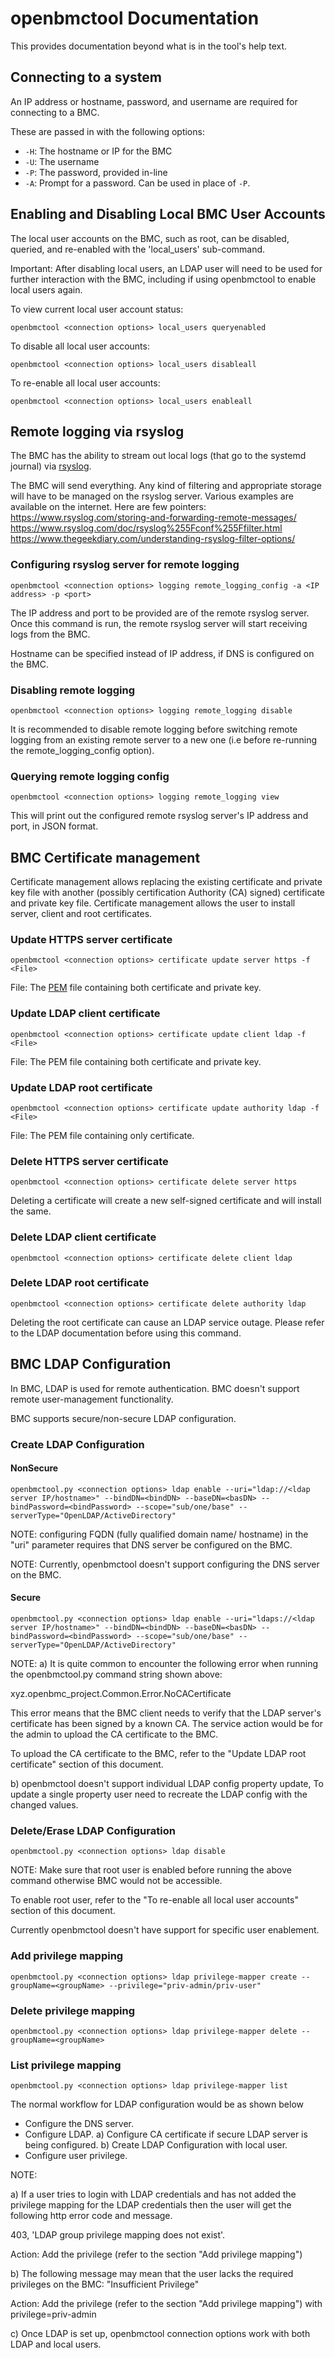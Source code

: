 # openbmctool Documentation

This provides documentation beyond what is in the tool's help text.

## Connecting to a system

An IP address or hostname, password, and username are required for
connecting to a BMC.

These are passed in with the following options:
- `-H`: The hostname or IP for the BMC
- `-U`: The username
- `-P`: The password, provided in-line
- `-A`: Prompt for a password. Can be used in place of `-P`.

## Enabling and Disabling Local BMC User Accounts

The local user accounts on the BMC, such as root, can be disabled, queried,
and re-enabled with the 'local_users' sub-command.

Important:  After disabling local users, an LDAP user will need to be used
for further interaction with the BMC, including if using openbmctool to
enable local users again.

To view current local user account status:
```
openbmctool <connection options> local_users queryenabled
```

To disable all local user accounts:
```
openbmctool <connection options> local_users disableall
```

To re-enable all local user accounts:
```
openbmctool <connection options> local_users enableall
```

## Remote logging via rsyslog

The BMC has the ability to stream out local logs (that go to the systemd journal)
via [rsyslog](https://www.rsyslog.com/).

The BMC will send everything. Any kind of filtering and appropriate storage will
have to be managed on the rsyslog server. Various examples are available on the
internet. Here are few pointers:
https://www.rsyslog.com/storing-and-forwarding-remote-messages/
https://www.rsyslog.com/doc/rsyslog%255Fconf%255Ffilter.html
https://www.thegeekdiary.com/understanding-rsyslog-filter-options/

### Configuring rsyslog server for remote logging

```
openbmctool <connection options> logging remote_logging_config -a <IP address> -p <port>
```

The IP address and port to be provided are of the remote rsyslog server.
Once this command is run, the remote rsyslog server will start receiving logs
from the BMC.

Hostname can be specified instead of IP address, if DNS is configured on the BMC.

### Disabling remote logging

```
openbmctool <connection options> logging remote_logging disable
```

It is recommended to disable remote logging before switching remote logging from
an existing remote server to a new one (i.e before re-running the remote_logging_config
option).

### Querying remote logging config

```
openbmctool <connection options> logging remote_logging view
```

This will print out the configured remote rsyslog server's IP address and port,
in JSON format.

## BMC Certificate management

Certificate management allows replacing the existing certificate and private
key file with another (possibly certification Authority (CA) signed)
certificate and private key file. Certificate management allows the user to
install server, client and root certificates.

### Update HTTPS server certificate
```
openbmctool <connection options> certificate update server https -f <File>
```
File: The [PEM](https://en.wikipedia.org/wiki/Privacy-Enhanced_Mail) file
      containing both certificate and private key.

### Update LDAP client certificate
```
openbmctool <connection options> certificate update client ldap -f <File>
```
File: The PEM file containing both certificate and private key.

### Update LDAP root certificate
```
openbmctool <connection options> certificate update authority ldap -f <File>
```
File: The PEM file containing only certificate.


### Delete HTTPS server certificate
```
openbmctool <connection options> certificate delete server https
```
Deleting a certificate will create a new self-signed certificate and will
install the same.

### Delete LDAP client certificate
```
openbmctool <connection options> certificate delete client ldap
```

### Delete LDAP root certificate
```
openbmctool <connection options> certificate delete authority ldap
```
Deleting the root certificate can cause an LDAP service outage. Please refer to
the LDAP documentation before using this command.

## BMC LDAP Configuration

In BMC, LDAP is used for remote authentication. BMC doesn't support remote user-management functionality.

BMC supports secure/non-secure LDAP configuration.

### Create LDAP Configuration

#### NonSecure
```
openbmctool.py <connection options> ldap enable --uri="ldap://<ldap server IP/hostname>" --bindDN=<bindDN> --baseDN=<basDN> --bindPassword=<bindPassword> --scope="sub/one/base" --serverType="OpenLDAP/ActiveDirectory"

```
NOTE: configuring FQDN (fully qualified domain name/ hostname) in the "uri"
parameter requires that DNS server be configured on the BMC.

NOTE: Currently, openbmctool doesn't support configuring the DNS server on the
BMC.

#### Secure
```
openbmctool.py <connection options> ldap enable --uri="ldaps://<ldap server IP/hostname>" --bindDN=<bindDN> --baseDN=<basDN> --bindPassword=<bindPassword> --scope="sub/one/base" --serverType="OpenLDAP/ActiveDirectory"

```
NOTE:
a) It is quite common to encounter the following error when running the
openbmctool.py command string shown above:

xyz.openbmc_project.Common.Error.NoCACertificate

This error means that the BMC client needs to verify that the LDAP server's
certificate has been signed by a known CA. The service action would be for the
admin to upload the CA certificate to the BMC.

To upload the CA certificate to the BMC, refer to the "Update LDAP root
certificate" section of this document.

b) openbmctool doesn't support individual LDAP config property update,
   To update a single property user need to recreate the LDAP config with the
   changed values.

### Delete/Erase LDAP Configuration
```
openbmctool.py <connection options> ldap disable

```
NOTE: Make sure that root user is enabled before running the above command
otherwise BMC would not be accessible.

To enable root user, refer to the "To re-enable all local user accounts"
section of this document.

Currently openbmctool doesn't have support for specific user enablement.

### Add privilege mapping

```
openbmctool.py <connection options> ldap privilege-mapper create --groupName=<groupName> --privilege="priv-admin/priv-user"
```

### Delete privilege mapping

```
openbmctool.py <connection options> ldap privilege-mapper delete --groupName=<groupName>
```

### List privilege mapping

```
openbmctool.py <connection options> ldap privilege-mapper list
```

The normal workflow for LDAP configuration would be as shown below

- Configure the DNS server.
- Configure LDAP.
   a) Configure CA certificate if secure LDAP server is being configured.
   b) Create LDAP Configuration with local user.
- Configure user privilege.

NOTE:

a) If a user tries to login with LDAP credentials and has not added the
privilege mapping for the LDAP credentials then the user will get the following
http error code and message.

403, 'LDAP group privilege mapping does not exist'.

Action: Add the privilege (refer to the section "Add privilege mapping")


b) The following message may mean that the user lacks the required privileges
on the BMC:
"Insufficient Privilege"

Action: Add the privilege (refer to the section "Add privilege mapping") with
privilege=priv-admin

c) Once LDAP is set up, openbmctool connection options work with both LDAP
and local users.
